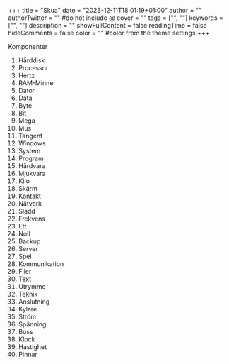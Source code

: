 +++
title = "Skua"
date = "2023-12-11T18:01:19+01:00"
author = ""
authorTwitter = "" #do not include @
cover = ""
tags = ["", ""]
keywords = ["", ""]
description = ""
showFullContent = false
readingTime = false
hideComments = false
color = "" #color from the theme settings
+++

Komponenter

1. Hårddisk
2. Processor
3. Hertz
4. RAM-Minne
5. Dator
6. Data 
7. Byte
8. Bit
9. Mega
10. Mus
11. Tangent
12. Windows
13. System
14. Program
15. Hårdvara
16. Mjukvara
16. Kilo
16. Skärm
16. Kontakt
16. Nätverk
16. Sladd
16. Frekvens
16. Ett
16. Noll
16. Backup
16. Server
16. Spel
16. Kommunikation
16. Filer
16. Text
16. Utrymme
16. Teknik
16. Anslutning
16. Kylare
16. Ström
16. Spänning
16. Buss
16. Klock
16. Hastighet
16. Pinnar



